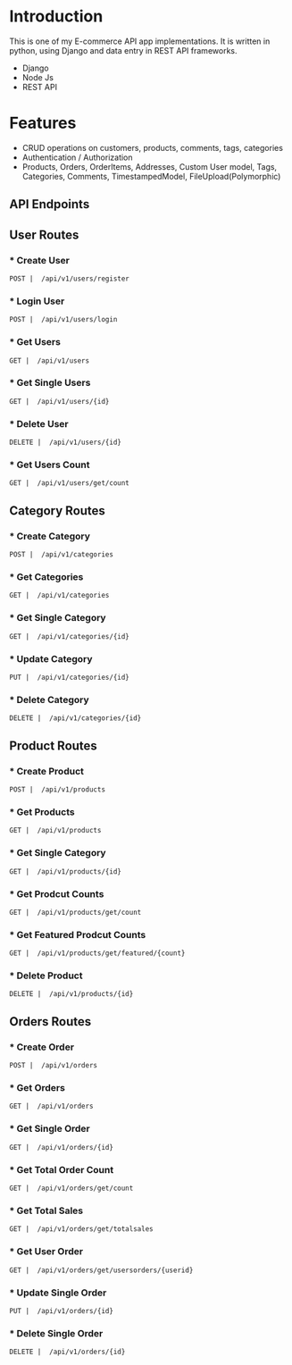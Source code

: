 # Introduction
This is one of my E-commerce API app implementations. It is written in python, using Django and data entry in REST API frameworks.

- Django
- Node Js 
- REST API
 

# Features
- CRUD operations on customers, products, comments, tags, categories
- Authentication / Authorization
- Products, Orders, OrderItems, Addresses, Custom User model, Tags, Categories, Comments, TimestampedModel, FileUpload(Polymorphic)
   
        
## API Endpoints
## User Routes
### * Create User

`POST |  /api/v1/users/register` 
### * Login User
`POST |  /api/v1/users/login` 

### * Get Users
`GET |  /api/v1/users` 
### * Get Single Users
`GET |  /api/v1/users/{id}` 
### * Delete User
`DELETE |  /api/v1/users/{id}` 
### * Get Users Count
`GET |  /api/v1/users/get/count` 
## Category Routes
### * Create Category
`POST |  /api/v1/categories` 

### * Get Categories
`GET |  /api/v1/categories` 
### * Get Single Category
`GET |  /api/v1/categories/{id}` 
### * Update Category
`PUT |  /api/v1/categories/{id}` 

### * Delete Category
`DELETE |  /api/v1/categories/{id}`
## Product Routes
### * Create Product
`POST |  /api/v1/products`

### * Get Products
`GET |  /api/v1/products` 
###  * Get Single Category
`GET |  /api/v1/products/{id}` 
###  * Get Prodcut Counts
`GET |  /api/v1/products/get/count` 
###  * Get Featured Prodcut Counts
`GET |  /api/v1/products/get/featured/{count}`

### * Delete Product
`DELETE |  /api/v1/products/{id}`
## Orders Routes
### * Create Order
`POST |  /api/v1/orders` 

### * Get Orders
`GET |  /api/v1/orders` 
### * Get Single Order
`GET |  /api/v1/orders/{id}` 
### * Get Total Order Count
`GET |  /api/v1/orders/get/count`
### * Get Total Sales
`GET |  /api/v1/orders/get/totalsales`
### * Get User Order
`GET |  /api/v1/orders/get/usersorders/{userid}`
### * Update Single Order
`PUT |  /api/v1/orders/{id}` 
### * Delete Single Order
`DELETE |  /api/v1/orders/{id}` 
